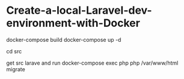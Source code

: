 # Create-a-local-Laravel-dev-environment-with-Docker

docker-compose build
docker-compose up -d

cd src

get src larave and run docker-compose exec php php /var/www/html migrate